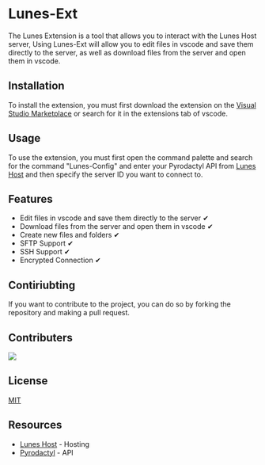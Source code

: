 # Lunes-Ext
The Lunes Extension is a tool that allows you to interact with the Lunes Host server, Using Lunes-Ext will allow you to edit files in vscode and save them directly to the server, as well as download files from the server and open them in vscode.

## Installation
To install the extension, you must first download the extension on the [Visual Studio Marketplace](https://marketplace.visualstudio.com/) or search for it in the extensions tab of vscode.

## Usage
To use the extension, you must first open the command palette and search for the command "Lunes-Config" and enter your Pyrodactyl API from [Lunes Host](https://ctrl.lunes.host/) and then specify the server ID you want to connect to.

## Features
- Edit files in vscode and save them directly to the server ✔
- Download files from the server and open them in vscode ✔
- Create new files and folders ✔
- SFTP Support ✔
- SSH Support ✔
- Encrypted Connection ✔

## Contiriubting
If you want to contribute to the project, you can do so by forking the repository and making a pull request.

## Contributers
<img src="https://contributors-img.web.app/image?repo=ItsNotAlexy/Lunes-ext">

## License
[MIT](https://choosealicense.com/licenses/mit/)

## Resources
- [Lunes Host](https://ctrl.lunes.host/) - Hosting
- [Pyrodactyl](https://pyrodactyl.com/) - API
